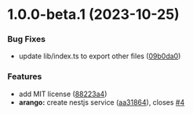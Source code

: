 # 1.0.0-beta.1 (2023-10-25)


### Bug Fixes

* update lib/index.ts to export other files ([09b0da0](https://github.com/ronati/narango/commit/09b0da02a17fc6a523ee50ce43c2c7c110d947d5))


### Features

* add MIT license ([88223a4](https://github.com/ronati/narango/commit/88223a4c594494d55ab2aa2bdc5acb28e64a7616))
* **arango:** create nestjs service ([aa31864](https://github.com/ronati/narango/commit/aa31864f627c3cf00b8bdf1961c5e8ba900835aa)), closes [#4](https://github.com/ronati/narango/issues/4)
